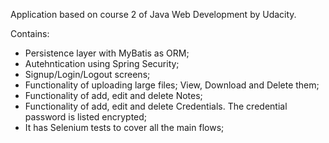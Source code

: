 
Application based on course 2 of Java Web Development by Udacity.


Contains:
- Persistence layer with MyBatis as ORM;
- Autehntication using Spring Security;
- Signup/Login/Logout screens;
- Functionality of uploading large files; View, Download and Delete them;
- Functionality of add, edit and delete Notes;
- Functionality of add, edit and delete Credentials. The credential password is listed encrypted;
- It has Selenium tests to cover all the main flows;

